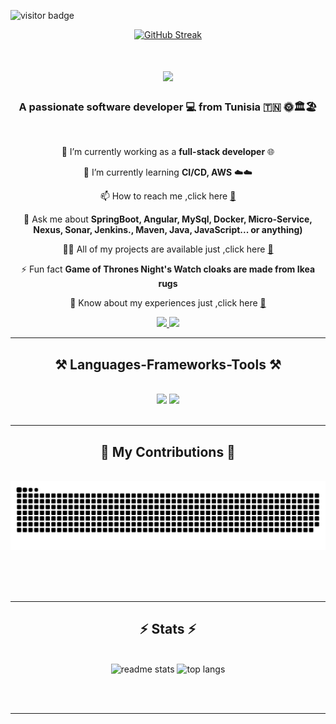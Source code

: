 
![visitor badge](https://visitor-badge.laobi.icu/badge?page_id=jwenjian.visitor-badge&left_text=My%20Page%20Visitors)
<div align="center">
<a href="https://git.io/streak-stats"><img src="https://streak-stats.demolab.com?user=Ayoub%20SADDI&theme=highcontrast&exclude_days=Sun%2CSat" alt="GitHub Streak" /></a>
</div>
<h1 align="center">
    <img src="https://readme-typing-svg.herokuapp.com/?font=Righteous&size=35&center=true&vCenter=true&width=500&height=70&duration=4000&lines=Hi+There!+👋;+I'm+Ayoub+SADDI+😀!;" />
</h1>

<h3 align="center">A passionate software developer 💻 from Tunisia 🇹🇳 🌞🏛️🏖️</h3>

<br/>

<div align="center">
 
 🔭 I’m currently working as a **full-stack developer** 🌐
 
 🌱 I’m currently learning **CI/CD, AWS**  ☁️☁️
 
 📫 How to reach me ,click here  <a href="mailto:ayoubsaddi01@gmail.com">💌</a>

 💬 Ask me about **SpringBoot, Angular, MySql, Docker, Micro-Service, Nexus, Sonar, Jenkins., Maven, Java, JavaScript... or anything)**

 👨‍💻 All of my projects are available just ,click here [🔗](https://github.com/AyoubSADDI?tab=repositories)

 ⚡ Fun fact **Game of Thrones Night's Watch cloaks are made from Ikea rugs**
 
 📄 Know about my experiences just ,click here [🔗](https://drive.google.com/file/d/1CvERFuwM7l6ycRGLTFX3yOBR1QT7ZUIs/view?usp=sharing)

 </div>
 
<div align="center"> 
  <a href="https://www.linkedin.com/in/ayoub-saddi/" target="_blank">
    <img src="https://img.shields.io/badge/LinkedIn-0077B5" target="_blank" />
  </a>
  <a href="https://ayoubsaddi.wixsite.com/portfolio" target="_blank">
     <img src="https://img.shields.io/badge/Portfolio-FF5722" target="_blank" /> <!-- sqlite, safari, google-chrome are other good icon options -->
  </a>
</div>

 <hr/>
 
<h2 align="center">⚒️ Languages-Frameworks-Tools ⚒️</h2>
<br/>
<div align="center">
    <img src="https://skillicons.dev/icons?i=react,bootstrap,mui,html,css,vscode,github,figma,tailwind,git,r" />
    <img src="https://skillicons.dev/icons?i=nodejs,python,javascript,typescript,express,firebase,mongodb,c,java,nextjs,mysql,flask,spring,angular" /><br>
</div>

<br/>
<hr/>

<div align="center">
  <h2>🐍 My Contributions 🐍</h2>
  <br>
  <img alt="snake eating my contributions" src="https://raw.githubusercontent.com/salesp07/salesp07/output/github-contribution-grid-snake.svg" />
  
  <br/><br/><br/>
</div>

<hr/>

<h2 align="center">⚡ Stats ⚡</h2>
<br>
<div align=center>
  <img width=390 src="https://github-readme-stats-salesp07.vercel.app/api?username=salesp07&count_private=true&show_icons=true&theme=highcontrast&rank_icon=github&border_radius=10" alt="readme stats" />
  <img width=390 src="https://github-readme-stats-salesp07.vercel.app/api/top-langs/?username=salesp07&hide=HTML&langs_count=8&layout=compact&theme=highcontrast&border_radius=10&size_weight=0.5&count_weight=0.5&exclude_repo=github-readme-stats" alt="top langs" />
</div>

<br/><br/>

<hr/>


<br/>

